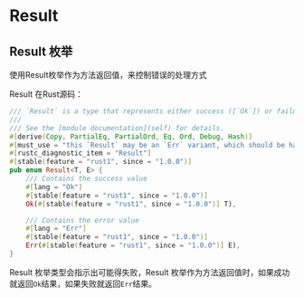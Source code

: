 # Result

## Result 枚举

使用Result枚举作为方法返回值，来控制错误的处理方式

Result 在Rust源码：

```rust
/// `Result` is a type that represents either success ([`Ok`]) or failure ([`Err`]).
///
/// See the [module documentation](self) for details.
#[derive(Copy, PartialEq, PartialOrd, Eq, Ord, Debug, Hash)]
#[must_use = "this `Result` may be an `Err` variant, which should be handled"]
#[rustc_diagnostic_item = "Result"]
#[stable(feature = "rust1", since = "1.0.0")]
pub enum Result<T, E> {
    /// Contains the success value
    #[lang = "Ok"]
    #[stable(feature = "rust1", since = "1.0.0")]
    Ok(#[stable(feature = "rust1", since = "1.0.0")] T),

    /// Contains the error value
    #[lang = "Err"]
    #[stable(feature = "rust1", since = "1.0.0")]
    Err(#[stable(feature = "rust1", since = "1.0.0")] E),
}
```

Result 枚举类型会指示出可能得失败，Result 枚举作为方法返回值时，如果成功就返回`Ok`结果，如果失败就返回`Err`结果。

